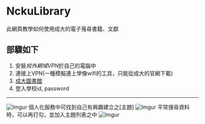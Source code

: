 # NckuLibrary
此網頁教學如何使用成大的電子蒐尋書籍、文獻
## 部驟如下
1. 安裝*校外網域VPN*於自己的電腦中
2. 連接上VPN(一種模擬連上學像wifi的工具，只能從成大的官網下載)
3. [成大圖書館](https://www.lib.ncku.edu.tw/)
4. 登入學校id, password
---
![Imgur](https://i.imgur.com/z53NMjh.png)
個人化服務中可找到自己有興趣建立之[主題]
![Imgur](https://i.imgur.com/TFoJ1nH.png)
平常搜尋資料時，可以再打勾，並加入主題列表之中
![Imgur](https://i.imgur.com/c7R8Otv.png)
